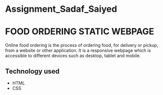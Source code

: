 # Assignment_Sadaf_Saiyed
# FOOD ORDERING STATIC WEBPAGE
Online food ordering is the process of ordering food, for delivery or pickup, from a website or other application.
It is a responsive webpage which is accessible to different devices such as desktop, tablet and mobile.
## Technology used
* HTML
* CSS
  
